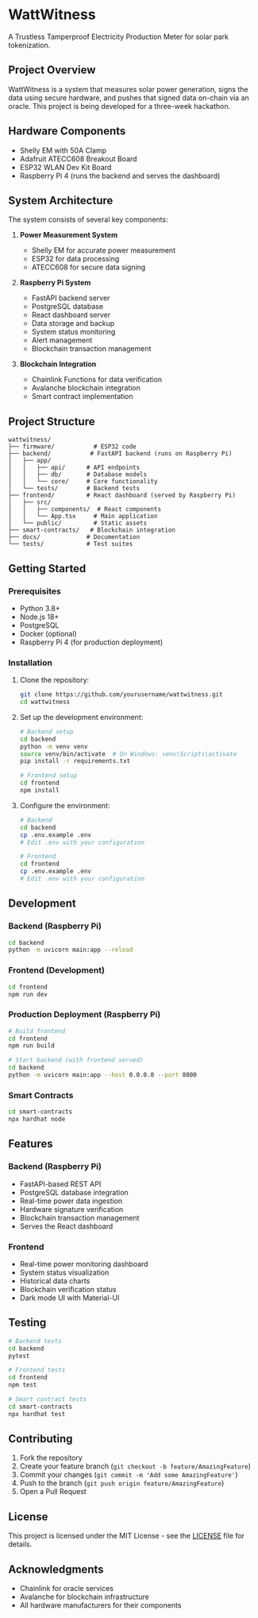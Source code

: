 # WattWitness

A Trustless Tamperproof Electricity Production Meter for solar park tokenization.

## Project Overview

WattWitness is a system that measures solar power generation, signs the data using secure hardware, and pushes that signed data on-chain via an oracle. This project is being developed for a three-week hackathon.

## Hardware Components

- Shelly EM with 50A Clamp
- Adafruit ATECC608 Breakout Board
- ESP32 WLAN Dev Kit Board
- Raspberry Pi 4 (runs the backend and serves the dashboard)

## System Architecture

The system consists of several key components:

1. **Power Measurement System**
   - Shelly EM for accurate power measurement
   - ESP32 for data processing
   - ATECC608 for secure data signing

2. **Raspberry Pi System**
   - FastAPI backend server
   - PostgreSQL database
   - React dashboard server
   - Data storage and backup
   - System status monitoring
   - Alert management
   - Blockchain transaction management

3. **Blockchain Integration**
   - Chainlink Functions for data verification
   - Avalanche blockchain integration
   - Smart contract implementation

## Project Structure

```
wattwitness/
├── firmware/           # ESP32 code
├── backend/           # FastAPI backend (runs on Raspberry Pi)
│   ├── app/
│   │   ├── api/      # API endpoints
│   │   ├── db/       # Database models
│   │   └── core/     # Core functionality
│   └── tests/        # Backend tests
├── frontend/         # React dashboard (served by Raspberry Pi)
│   ├── src/
│   │   ├── components/  # React components
│   │   └── App.tsx     # Main application
│   └── public/         # Static assets
├── smart-contracts/   # Blockchain integration
├── docs/             # Documentation
└── tests/            # Test suites
```

## Getting Started

### Prerequisites

- Python 3.8+
- Node.js 18+
- PostgreSQL
- Docker (optional)
- Raspberry Pi 4 (for production deployment)

### Installation

1. Clone the repository:
   ```bash
   git clone https://github.com/yourusername/wattwitness.git
   cd wattwitness
   ```

2. Set up the development environment:
   ```bash
   # Backend setup
   cd backend
   python -m venv venv
   source venv/bin/activate  # On Windows: venv\Scripts\activate
   pip install -r requirements.txt

   # Frontend setup
   cd frontend
   npm install
   ```

3. Configure the environment:
   ```bash
   # Backend
   cd backend
   cp .env.example .env
   # Edit .env with your configuration

   # Frontend
   cd frontend
   cp .env.example .env
   # Edit .env with your configuration
   ```

## Development

### Backend (Raspberry Pi)
```bash
cd backend
python -m uvicorn main:app --reload
```

### Frontend (Development)
```bash
cd frontend
npm run dev
```

### Production Deployment (Raspberry Pi)
```bash
# Build frontend
cd frontend
npm run build

# Start backend (with frontend served)
cd backend
python -m uvicorn main:app --host 0.0.0.0 --port 8000
```

### Smart Contracts
```bash
cd smart-contracts
npx hardhat node
```

## Features

### Backend (Raspberry Pi)
- FastAPI-based REST API
- PostgreSQL database integration
- Real-time power data ingestion
- Hardware signature verification
- Blockchain transaction management
- Serves the React dashboard

### Frontend
- Real-time power monitoring dashboard
- System status visualization
- Historical data charts
- Blockchain verification status
- Dark mode UI with Material-UI

## Testing

```bash
# Backend tests
cd backend
pytest

# Frontend tests
cd frontend
npm test

# Smart contract tests
cd smart-contracts
npx hardhat test
```

## Contributing

1. Fork the repository
2. Create your feature branch (`git checkout -b feature/AmazingFeature`)
3. Commit your changes (`git commit -m 'Add some AmazingFeature'`)
4. Push to the branch (`git push origin feature/AmazingFeature`)
5. Open a Pull Request

## License

This project is licensed under the MIT License - see the [LICENSE](LICENSE) file for details.

## Acknowledgments

- Chainlink for oracle services
- Avalanche for blockchain infrastructure
- All hardware manufacturers for their components 